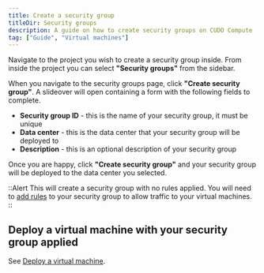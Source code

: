 ```yaml
---
title: Create a security group
titleDir: Security groups
description: A guide on how to create security groups on CUDO Compute
tag: ["Guide", "Virtual machines"]
---
```


Navigate to the project you wish to create a security group inside. From inside the project you can select **"Security groups"** from the sidebar.

When you navigate to the security groups page, click **"Create security group"**. A slideover will open containing a form with the following fields to complete.

- **Security group ID** - this is the name of your security group, it must be unique
- **Data center** - this is the data center that your security group will be deployed to
- **Description** - this is an optional description of your security group

Once you are happy, click **"Create security group"** and your security group will be deployed to the data center you selected.

::Alert
This will create a security group with no rules applied. You will need to [add rules](/docs/security-groups/managing-security-group-rules) to your security group to allow traffic to your virtual machines.
::

## Deploy a virtual machine with your security group applied

See [Deploy a virtual machine](/docs/virtual-machines/create-a-virtual-machine).
